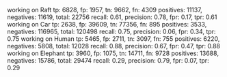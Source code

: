 working on Raft
tp: 6828, fp: 1957, tn: 9662, fn: 4309
positives: 11137, negatives: 11619, total: 22756
recall: 0.61, precision: 0.78, fpr: 0.17, tpr: 0.61
working on Car
tp: 2638, fp: 39609, tn: 77356, fn: 895
positives: 3533, negatives: 116965, total: 120498
recall: 0.75, precision: 0.06, fpr: 0.34, tpr: 0.75
working on Human
tp: 5465, fp: 2711, tn: 3097, fn: 755
positives: 6220, negatives: 5808, total: 12028
recall: 0.88, precision: 0.67, fpr: 0.47, tpr: 0.88
working on Elephant
tp: 3960, fp: 1075, tn: 14711, fn: 9728
positives: 13688, negatives: 15786, total: 29474
recall: 0.29, precision: 0.79, fpr: 0.07, tpr: 0.29
